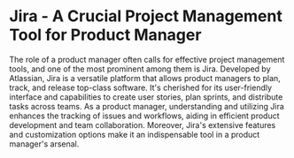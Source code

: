 # Jira - A Crucial Project Management Tool for Product Manager

The role of a product manager often calls for effective project management tools, and one of the most prominent among them is Jira. Developed by Atlassian, Jira is a versatile platform that allows product managers to plan, track, and release top-class software. It's cherished for its user-friendly interface and capabilities to create user stories, plan sprints, and distribute tasks across teams. As a product manager, understanding and utilizing Jira enhances the tracking of issues and workflows, aiding in efficient product development and team collaboration. Moreover, Jira's extensive features and customization options make it an indispensable tool in a product manager's arsenal.